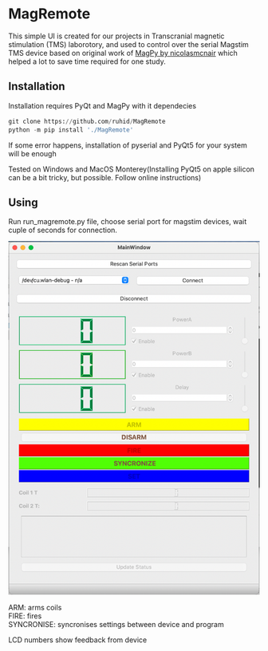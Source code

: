 # MagRemote

This simple UI is created for our projects in Transcranial magnetic stimulation (TMS) laborotory,  and used to control over the serial Magstim TMS device based on original work of [MagPy by nicolasmcnair](https://github.com/nicolasmcnair/magpy) which helped a lot to save time required for one study.

## Installation
Installation requires PyQt and MagPy with it dependecies

```python
git clone https://github.com/ruhid/MagRemote
python -m pip install './MagRemote'
```
If some error happens, installation of pyserial and PyQt5 for your system will be enough 

Tested on Windows and MacOS Monterey(Installing PyQt5 on apple silicon can be a bit tricky, but possible. Follow online instructions)


## Using
Run run_magremote.py file, choose serial port for magstim devices, wait cuple of seconds for connection. 

![Screenshot](MagRemote.png)

ARM: arms coils <br/>
FIRE: fires <br/>
SYNCRONISE: syncronises settings between device and program <br/>

LCD numbers show feedback from device


